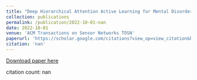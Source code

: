 ```yaml
---
title: "Deep Hierarchical Attention Active Learning for Mental Disorder Unlabeled Data in AIoMT"
collection: publications
permalink: /publication/2022-10-01-nan
date: 2022-10-01
venue: 'ACM Transactions on Sensor Networks TOSN'
paperurl: 'https://scholar.google.com/citations?view_op=view_citation&hl=en&user=CCckbEUAAAAJ&cstart=20&pagesize=80&citation_for_view=CCckbEUAAAAJ:OTTXONDVkokC'
citation: 'nan'
---
```

[Download paper here](https://scholar.google.com/citations?view_op=view_citation&hl=en&user=CCckbEUAAAAJ&cstart=20&pagesize=80&citation_for_view=CCckbEUAAAAJ:OTTXONDVkokC)

citation count: nan